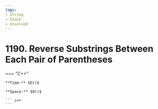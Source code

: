 ```yaml
---
tags:
- String
- Stack
- Unsolved
---
```



# 1190. Reverse Substrings Between Each Pair of Parentheses

=== "C++"

    **Time:** $O()$

    **Space:** $O()$

    ``` c++
    ```